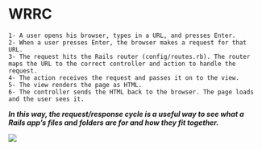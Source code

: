 # WRRC 



    1- A user opens his browser, types in a URL, and presses Enter.
    2- When a user presses Enter, the browser makes a request for that URL.
    3- The request hits the Rails router (config/routes.rb). The router maps the URL to the correct controller and action to handle the request.
    4- The action receives the request and passes it on to the view.
    5- The view renders the page as HTML.
    6- The controller sends the HTML back to the browser. The page loads and the user sees it.

***In this way, the request/response cycle is a useful way to see what a Rails app’s files and folders are for and how they fit together.***

![](https://content.codecademy.com/projects/3/request-response-cycle-static.svg)